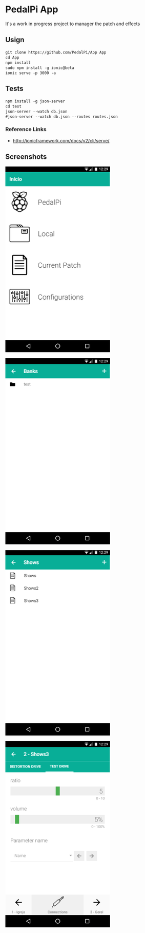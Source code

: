 # PedalPi App

It's a work in progress project to manager the patch and effects

## Usign

```
git clone https://github.com/PedalPi/App App
cd App
npm install
sudo npm install -g ionic@beta
ionic serve -p 3000 -a
```

## Tests

```
npm install -g json-server
cd test
json-server --watch db.json
#json-server --watch db.json --routes routes.json
```

### Reference Links

 * http://ionicframework.com/docs/v2/cli/serve/

## Screenshots

![Home page](www/img/pages/Home.png)

![Banks page](www/img/pages/Banks.png)

![Patches page](www/img/pages/Patches.png)

![Patch page](www/img/pages/Patch.png)
